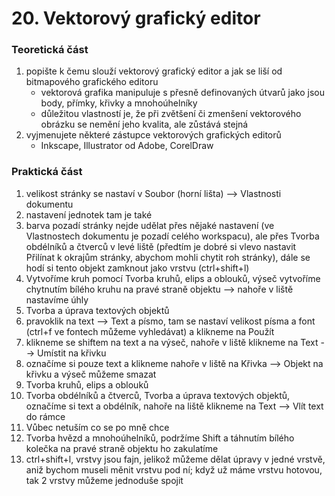 # 20. Vektorový grafický editor

### Teoretická část
1. popište k čemu slouží vektorový grafický editor a jak se liší od bitmapového grafického editoru
	- vektorová grafika manipuluje s přesně definovaných útvarů jako jsou body, přímky, křivky a mnohoúhelníky
	- důležitou vlastností je, že při zvětšení či zmenšení vektorového obrázku se nemění jeho kvalita, ale zůstává stejná
2. vyjmenujete některé zástupce vektorových grafických editorů
	- Inkscape, Illustrator od Adobe, CorelDraw

### Praktická část
1. velikost stránky se nastaví v Soubor (horní lišta) --> Vlastnosti dokumentu
2. nastavení jednotek tam je také
3. barva pozadí stránky nejde udělat přes nějaké nastavení (ve Vlastnostech dokumentu je pozadí celého workspacu), ale přes Tvorba obdélníků a čtverců v levé liště (předtím je dobré si vlevo nastavit Přilínat k okrajům stránky, abychom mohli chytit roh stránky), dále se hodí si tento objekt zamknout jako vrstvu (ctrl+shift+l)
4. Vytvoříme kruh pomocí Tvorba kruhů, elips a oblouků, výseč vytvoříme chytnutím bílého kruhu na pravé straně objektu --> nahoře v liště nastavíme úhly
5. Tvorba a úprava textových objektů
6. pravoklik na text --> Text a písmo, tam se nastaví velikost písma a font (ctrl+f ve fontech můžeme vyhledávat) a klikneme na Použít
7. klikneme se shiftem na text a na výseč, nahoře v liště klikneme na Text --> Umístit na křivku
8. označíme si pouze text a klikneme nahoře v liště na Křivka --> Objekt na křivku a výseč můžeme smazat
9. Tvorba kruhů, elips a oblouků
10. Tvorba obdélníků a čtverců, Tvorba a úprava textových objektů, označíme si text a obdélník, nahoře na liště klikneme na Text --> Vlít text do rámce
11. Vůbec netuším co se po mně chce
12. Tvorba hvězd a mnohoúhelníků, podržíme Shift a táhnutím bílého kolečka na pravé straně objektu ho zakulatíme
13. ctrl+shift+l, vrstvy jsou fajn, jelikož můžeme dělat úpravy v jedné vrstvě, aniž bychom museli měnit vrstvu pod ní; když už máme vrstvu hotovou, tak 2 vrstvy můžeme jednoduše spojit